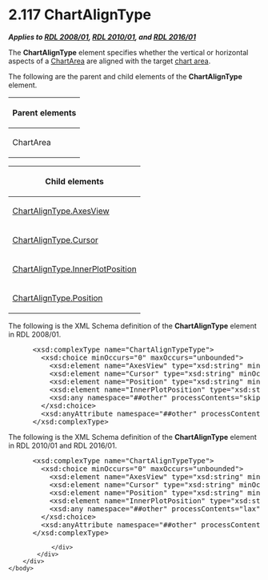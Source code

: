 <html dir="LTR" xmlns:mshelp="http://msdn.microsoft.com/mshelp" xmlns:ddue="http://ddue.schemas.microsoft.com/authoring/2003/5" xmlns:xlink="http://www.w3.org/1999/xlink" xmlns:tool="http://www.microsoft.com/tooltip">
    <head>
        <meta http-equiv="Content-Type" content="text/html; CHARSET=utf-8"></meta>
        <meta name="save" content="history"></meta>
        <title>2.117 ChartAlignType</title>
        <xml>
            <mshelp:toctitle title="2.117 ChartAlignType"></mshelp:toctitle>
            <mshelp:rltitle title="[MS-RDL]: ChartAlignType"></mshelp:rltitle>
            <mshelp:keyword index="A" term="d231a7f6-913b-4587-82b2-a67a37628626"></mshelp:keyword>
            <mshelp:attr name="DCSext.ContentType" value="open specification"></mshelp:attr>
            <mshelp:attr name="AssetID" value="d231a7f6-913b-4587-82b2-a67a37628626"></mshelp:attr>
            <mshelp:attr name="TopicType" value="kbRef"></mshelp:attr>
            <mshelp:attr name="DCSext.Title" value="[MS-RDL]: ChartAlignType" />
        </xml>
    </head>
    <body>
        <div id="header">
            <h1 class="heading">2.117 ChartAlignType</h1>
        </div>
        <div id="mainSection">
            <div id="mainBody">
                <div id="allHistory" class="saveHistory"></div>
                <div id="sectionSection0" class="section" name="collapseableSection">
                    

<p><b><i>Applies to </i></b><a href="1e855f94-4617-47e4-b89e-0856c6cb420f.html"><b><i>RDL 2008/01</i></b></a><b><i>,
</i></b><a href="3428e690-a348-4ec7-8a6a-8efb42d2cdee.html"><b><i>RDL 2010/01</i></b></a><b><i>,
and </i></b><a href="52ce3983-2bfc-4e72-9359-42aaf5fe4509.html"><b><i>RDL 2016/01</i></b></a></p>

<p>The <b>ChartAlignType</b> element specifies whether the
vertical or horizontal aspects of a <a href="74e08a7c-5405-4ea4-b903-a79ef4d215f7.html">ChartArea</a> are aligned with
the target <a href="b2482b3f-74ab-4ca8-a9e5-c07955011743.html#gt_5524dd6c-3d8d-4784-bfca-a3323acceb39">chart area</a>.</p>

<p>The following are the parent and child elements of the <b>ChartAlignType</b>
element.</p>

<table>
 <thead>
  <tr>
   <th>
   <p>Parent elements</p>
   </th>
  </tr>
 </thead>
 <tr>
  <td>
  <p>ChartArea</p>
  </td>
 </tr>
</table>

<p> </p>

<table>
 <thead>
  <tr>
   <th>
   <p>Child elements</p>
   </th>
  </tr>
 </thead>
 <tr>
  <td>
  <p><a href="33cc9332-5b25-4d11-a300-b5030ff8041c.html">ChartAlignType.AxesView</a></p>
  </td>
 </tr>
 <tr>
  <td>
  <p><a href="670a18e4-9c9f-49e5-8e39-83434491b8e3.html">ChartAlignType.Cursor</a></p>
  </td>
 </tr>
 <tr>
  <td>
  <p><a href="c4b646e0-f605-490a-b5c6-6ebcd2a4c9af.html">ChartAlignType.InnerPlotPosition</a></p>
  </td>
 </tr>
 <tr>
  <td>
  <p><a href="3cf59724-b4d0-46d5-8e31-e23546dde471.html">ChartAlignType.Position</a></p>
  </td>
 </tr>
</table>

<p>The following is the XML Schema definition of the <b>ChartAlignType</b>
element in RDL 2008/01.</p>

<dl>
<dd>
<div><pre> &lt;xsd:complexType name=&quot;ChartAlignTypeType&quot;&gt;
   &lt;xsd:choice minOccurs=&quot;0&quot; maxOccurs=&quot;unbounded&quot;&gt;
     &lt;xsd:element name=&quot;AxesView&quot; type=&quot;xsd:string&quot; minOccurs=&quot;0&quot; /&gt;
     &lt;xsd:element name=&quot;Cursor&quot; type=&quot;xsd:string&quot; minOccurs=&quot;0&quot; /&gt;
     &lt;xsd:element name=&quot;Position&quot; type=&quot;xsd:string&quot; minOccurs=&quot;0&quot; /&gt;
     &lt;xsd:element name=&quot;InnerPlotPosition&quot; type=&quot;xsd:string&quot; minOccurs=&quot;0&quot; /&gt;
     &lt;xsd:any namespace=&quot;##other&quot; processContents=&quot;skip&quot; /&gt;
   &lt;/xsd:choice&gt;
   &lt;xsd:anyAttribute namespace=&quot;##other&quot; processContents=&quot;skip&quot; /&gt;
 &lt;/xsd:complexType&gt;
</pre></div>
</dd></dl>

<p>The following is the XML Schema definition of the <b>ChartAlignType</b>
element in RDL 2010/01 and RDL 2016/01.</p>

<dl>
<dd>
<div><pre> &lt;xsd:complexType name=&quot;ChartAlignTypeType&quot;&gt;
   &lt;xsd:choice minOccurs=&quot;0&quot; maxOccurs=&quot;unbounded&quot;&gt;
     &lt;xsd:element name=&quot;AxesView&quot; type=&quot;xsd:string&quot; minOccurs=&quot;0&quot; /&gt;
     &lt;xsd:element name=&quot;Cursor&quot; type=&quot;xsd:string&quot; minOccurs=&quot;0&quot; /&gt;
     &lt;xsd:element name=&quot;Position&quot; type=&quot;xsd:string&quot; minOccurs=&quot;0&quot; /&gt;
     &lt;xsd:element name=&quot;InnerPlotPosition&quot; type=&quot;xsd:string&quot; minOccurs=&quot;0&quot; /&gt;
     &lt;xsd:any namespace=&quot;##other&quot; processContents=&quot;lax&quot; /&gt;
   &lt;/xsd:choice&gt;
   &lt;xsd:anyAttribute namespace=&quot;##other&quot; processContents=&quot;lax&quot; /&gt;
 &lt;/xsd:complexType&gt;
</pre></div>
</dd></dl>


                </div>
            </div>
        </div>
    </body>
</html>